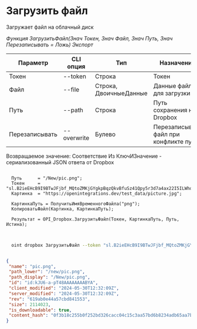 ﻿---
sidebar_position: 4
---

# Загрузить файл
 Загружает файл на облачный диск


*Функция ЗагрузитьФайл(Знач Токен, Знач Файл, Знач Путь, Знач Перезаписывать = Ложь) Экспорт*

  | Параметр | CLI опция | Тип | Назначение |
  |-|-|-|-|
  | Токен | --token | Строка | Токен |
  | Файл | --file | Строка, ДвоичныеДанные | Данные файл для загрузки |
  | Путь | --path | Строка | Путь сохранения на Dropbox |
  | Перезаписывать | --overwrite | Булево | Перезаписывать файл при конфликте путей |

  
  Возвращаемое значение:   Соответствие Из КлючИЗначение - сериализованный JSON ответа от Dropbox 

```bsl title="Пример кода"
	
  Путь      = "/New/pic.png";
  Токен     = "sl.B2ieEHcB9I9BTwJFjbf_MQtoZMKjGYgkpBqzQkvBfuSz41Qpy5r3d7a4ax22I5ILWhd9KLbN5L...";
  Картинка  = "https://openintegrations.dev/test_data/picture.jpg";
  
  КартинкаПуть = ПолучитьИмяВременногоФайла("png");
  КопироватьФайл(Картинка, КартинкаПуть);
  
  Результат = OPI_Dropbox.ЗагрузитьФайл(Токен, КартинкаПуть, Путь, Истина);
	
```

```sh title="Пример команды CLI"
    
  oint dropbox ЗагрузитьФайл --token "sl.B2ieEHcB9I9BTwJFjbf_MQtoZMKjGYgkpBqzQkvBfuSz41Qpy5r3d7a4ax22I5ILWhd9KLbN5L..." --file %file% --path %path% --overwrite %overwrite%

```


```json title="Результат"

{
 "name": "pic.png",
 "path_lower": "/new/pic.png",
 "path_display": "/New/pic.png",
 "id": "id:kJU6-a-pT48AAAAAAAABYA",
 "client_modified": "2024-05-30T12:32:09Z",
 "server_modified": "2024-05-30T12:32:09Z",
 "rev": "619ab0e44a57cbd841553",
 "size": 2114023,
 "is_downloadable": true,
 "content_hash": "0f3b18c255b0f252bd326cacc04c15c3aa57bd6b8234adb65aa7bb2987a65492"
}

```
